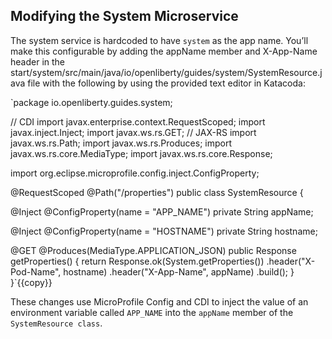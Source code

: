 ## Modifying the System Microservice

The system service is hardcoded to have `system` as the app name. You’ll make this configurable by adding the appName member and X-App-Name header in the start/system/src/main/java/io/openliberty/guides/system/SystemResource.java file with the following by using the provided text editor in Katacoda:


`package io.openliberty.guides.system;

// CDI
import javax.enterprise.context.RequestScoped;
import javax.inject.Inject;
import javax.ws.rs.GET;
// JAX-RS
import javax.ws.rs.Path;
import javax.ws.rs.Produces;
import javax.ws.rs.core.MediaType;
import javax.ws.rs.core.Response;

import org.eclipse.microprofile.config.inject.ConfigProperty;

@RequestScoped
@Path("/properties")
public class SystemResource {

  @Inject
  @ConfigProperty(name = "APP_NAME")
  private String appName;

  @Inject
  @ConfigProperty(name = "HOSTNAME")
  private String hostname;

  @GET
  @Produces(MediaType.APPLICATION_JSON)
  public Response getProperties() {
    return Response.ok(System.getProperties())
      .header("X-Pod-Name", hostname)
      .header("X-App-Name", appName)
      .build();
  }
}`{{copy}}

These changes use MicroProfile Config and CDI to inject the value of an environment variable called `APP_NAME` into the `appName` member of the `SystemResource class`.
